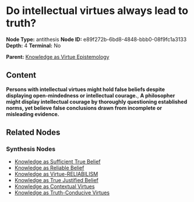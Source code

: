 # Do intellectual virtues always lead to truth?

**Node Type:** antithesis
**Node ID:** e89f272b-6bd8-4848-bbb0-08f9fc1a3133
**Depth:** 4
**Terminal:** No

**Parent:** [Knowledge as Virtue Epistemology](knowledge-as-virtue-epistemology-synthesis-faa40f73-9899-47c8-a146-c55796ba2421.md)

## Content

**Persons with intellectual virtues might hold false beliefs despite displaying open-mindedness or intellectual courage.**, **A philosopher might display intellectual courage by thoroughly questioning established norms, yet believe false conclusions drawn from incomplete or misleading evidence.**

## Related Nodes

### Synthesis Nodes

- [Knowledge as Sufficient True Belief](knowledge-as-sufficient-true-belief-synthesis-30d537fa-2964-4fb6-b7e5-ec4feda97a09.md)
- [Knowledge as Reliable Belief](knowledge-as-reliable-belief-synthesis-431deb2c-1bfd-4f3c-b657-c15e40e04f16.md)
- [Knowledge as Virtue-RELIABILISM](knowledge-as-virtue-reliabilism-synthesis-51c39dba-622c-41ee-abb7-8cac12067089.md)
- [Knowledge as True Justified Belief](knowledge-as-true-justified-belief-synthesis-96ac42e8-eda8-44f4-b523-ba0211d15810.md)
- [Knowledge as Contextual Virtues](knowledge-as-contextual-virtues-synthesis-9f46c466-8953-45f1-b82f-3b41f22b8331.md)
- [Knowledge as Truth-Conducive Virtues](knowledge-as-truth-conducive-virtues-synthesis-82151870-891b-4922-b6f7-a8b846d466f8.md)
